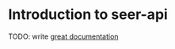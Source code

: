 # Introduction to seer-api

TODO: write [great documentation](http://jacobian.org/writing/what-to-write/)
